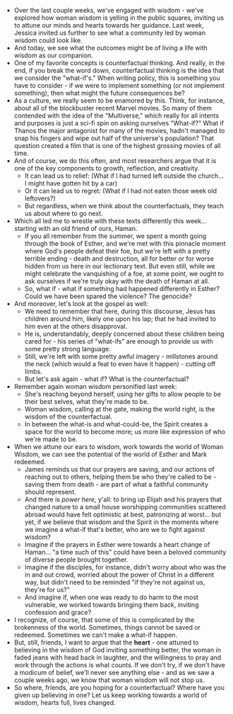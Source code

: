 - Over the last couple weeks, we've engaged with wisdom - we've explored how woman wisdom is yelling in the public squares, inviting us to attune our minds and hearts towards her guidance.  Last week, Jessica invited us further to see what a community led by woman wisdom could look like.
- And today, we see what the outcomes might be of living a life with wisdom as our companion.
- One of my favorite concepts is counterfactual thinking.  And really, in the end, if you break the word down, counterfactual thinking is the idea that we consider the "what-if's."  When writing policy, this is something you have to consider - if we were to implement something (or not implement something), then what might the future consequences be?
- As a culture, we really seem to be enamored by this.  Think, for instance, about all of the blockbuster recent Marvel movies.  So many of them contended with the idea of the "Multiverse," which really for all intents and purposes is just a sci-fi spin on asking ourselves "What-if?"  What if Thanos the major antagonist for many of the movies, hadn't managed to snap his fingers and wipe out half of the universe's population?  That question created a film that is one of the highest grossing movies of all time.
- And of course, we do this often, and most researchers argue that it is one of the key components to growth, reflection, and creativity.
	- It can lead us to relief: (What if I had turned left outside the church... I might have gotten hit by a car)
	- Or it can lead us to regret: (What if I had not eaten those week old leftovers?)
	- But regardless, when we think about the counterfactuals, they teach us about where to go next.
- Which all led me to wrestle with these texts differently this week... starting with an old friend of ours, Haman.
	- If you all remember from the summer, we spent a month going through the book of Esther, and we're met with this pinnacle moment where God's people defeat their foe, but we're left with a pretty terrible ending - death and destruction, all for better or for worse hidden from us here in our lectionary text.  But even still, while we might celebrate the vanquishing of a foe, at some point, we ought to ask ourselves if we're truly okay with the death of Haman at all.
	- So, what if - what if something had happened differently in Esther?  Could we have been spared the violence?  The genocide?
- And moreover, let's look at the gospel as well:
	- We need to remember that here, during this discourse, Jesus has children around him, likely one upon his lap; that he had invited to him even at the others disapproval.
	- He is, understandably, deeply concerned about these children being cared for - his series of "what-ifs" are enough to provide us with some pretty strong language.
	- Still, we're left with some pretty awful imagery - millstones around the neck (which would a feat to even have it happen) - cutting off limbs.
	- But let's ask again - what if?  What is the counterfactual?
- Remember again woman wisdom personified last week:
	- She's reaching beyond herself, using her gifts to allow people to be their best selves, what they're made to be.
	- Woman wisdom, calling at the gate, making the world right, is the wisdom of the counterfactual.
	- In between the what-is and what-could-be, the Spirit creates a space for the world to become more; us more like expression of who we're made to be.
- When we attune our ears to wisdom, work towards the world of Woman Wisdom, we can see the potential of the world of Esther and Mark redeemed.
	- James reminds us that our prayers are saving, and our actions of reaching out to others, helping them be who they're called to be - saving them from death - are part of what a faithful community should represent.
	- And there is *power here*, y'all: to bring up Elijah and his prayers that changed nature to a small house worshipping communities scattered abroad would have felt optimistic at best, patronizing at worst... but yet, if we believe that wisdom and the Spirit in the moments where we imagine a what-if that's better, who are we to fight against wisdom?
	- Imagine if the prayers in Esther were towards a heart change of Haman... "a time such of this" could have been a beloved community of diverse people brought together.
	- Imagine if the disciples, for instance, didn't worry about who was the in and out crowd, worried about the power of Christ in a different way, but didn't need to be reminded "if they're not against us, they're for us?"
	- And imagine if, when one was ready to do harm to the most vulnerable, we worked towards bringing them back, inviting confession and grace?
- I recognize, of course, that some of this is complicated by the brokenness of the world.  Sometimes, things cannot be saved or redeemed.  Sometimes we can't make a what-if happen.
- But, still, friends, I want to argue that the **heart** - one attuned to believing in the wisdom of God inviting something better, the woman in faded jeans with head back in laughter, and the willingness to pray and work through the actions is what counts.  If we don't try, if we don't have a modicum of belief, we'll never see anything else - and as we saw a couple weeks ago, we know that woman wisdom will not stop us.
- So where, friends, are you hoping for a counterfactual?  Where have you given up believing in one?  Let us keep working towards a world of wisdom, hearts full, lives changed.